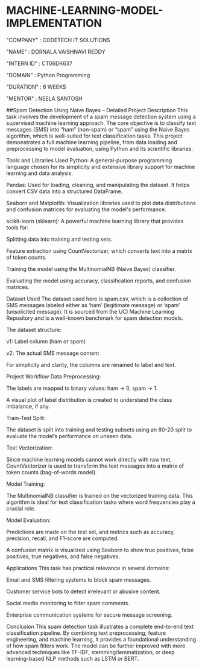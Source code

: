 # MACHINE-LEARNING-MODEL-IMPLEMENTATION

"COMPANY" : CODETECH IT SOLUTIONS

"NAME" : DORNALA VAISHNAVI REDDY

"INTERN ID" : CT06DK637

"DOMAIN" : Python Programming

"DURATION" : 6 WEEKS

"MENTOR" : NEELA SANTOSH

##Spam Detection Using Naive Bayes – Detailed Project Description
This task involves the development of a spam message detection system using a supervised machine learning approach. The core objective is to classify text messages (SMS) into “ham” (non-spam) or “spam” using the Naive Bayes algorithm, which is well-suited for text classification tasks. This project demonstrates a full machine learning pipeline, from data loading and preprocessing to model evaluation, using Python and its scientific libraries.

Tools and Libraries Used
Python: A general-purpose programming language chosen for its simplicity and extensive library support for machine learning and data analysis.

Pandas: Used for loading, cleaning, and manipulating the dataset. It helps convert CSV data into a structured DataFrame.

Seaborn and Matplotlib: Visualization libraries used to plot data distributions and confusion matrices for evaluating the model's performance.

scikit-learn (sklearn): A powerful machine learning library that provides tools for:

Splitting data into training and testing sets.

Feature extraction using CountVectorizer, which converts text into a matrix of token counts.

Training the model using the MultinomialNB (Naive Bayes) classifier.

Evaluating the model using accuracy, classification reports, and confusion matrices.

Dataset Used
The dataset used here is spam.csv, which is a collection of SMS messages labeled either as ‘ham’ (legitimate message) or ‘spam’ (unsolicited message). It is sourced from the UCI Machine Learning Repository and is a well-known benchmark for spam detection models.

The dataset structure:

v1: Label column (ham or spam)

v2: The actual SMS message content

For simplicity and clarity, the columns are renamed to label and text.

Project Workflow
Data Preprocessing:

The labels are mapped to binary values: ham → 0, spam → 1.

A visual plot of label distribution is created to understand the class imbalance, if any.

Train-Test Split:

The dataset is split into training and testing subsets using an 80-20 split to evaluate the model’s performance on unseen data.

Text Vectorization:

Since machine learning models cannot work directly with raw text, CountVectorizer is used to transform the text messages into a matrix of token counts (bag-of-words model).

Model Training:

The MultinomialNB classifier is trained on the vectorized training data. This algorithm is ideal for text classification tasks where word frequencies play a crucial role.

Model Evaluation:

Predictions are made on the test set, and metrics such as accuracy, precision, recall, and F1-score are computed.

A confusion matrix is visualized using Seaborn to show true positives, false positives, true negatives, and false negatives.

Applications
This task has practical relevance in several domains:

Email and SMS filtering systems to block spam messages.

Customer service bots to detect irrelevant or abusive content.

Social media monitoring to filter spam comments.

Enterprise communication systems for secure message screening.

Conclusion
This spam detection task illustrates a complete end-to-end text classification pipeline. By combining text preprocessing, feature engineering, and machine learning, it provides a foundational understanding of how spam filters work. The model can be further improved with more advanced techniques like TF-IDF, stemming/lemmatization, or deep learning-based NLP methods such as LSTM or BERT.
